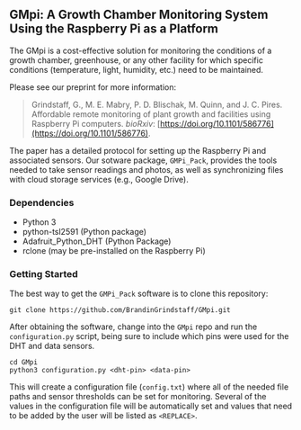 ## GMpi: A Growth Chamber Monitoring System Using the Raspberry Pi as a Platform

The GMpi is a cost-effective solution for monitoring the conditions of a growth chamber,
greenhouse, or any other facility for which specific conditions (temperature, light, humidity, etc.)
need to be maintained.

Please see our preprint for more information:

> Grindstaff, G., M. E. Mabry, P. D. Blischak, M. Quinn, and J. C. Pires.
> Affordable remote monitoring of plant growth and facilities using Raspberry Pi computers.
> *bioRxiv*: [https://doi.org/10.1101/586776](https://doi.org/10.1101/586776).

The paper has a detailed protocol for setting up the Raspberry Pi and associated sensors.
Our sotware package, `GMPi_Pack`, provides the tools needed to take sensor readings and photos,
as well as synchronizing files with cloud storage services (e.g., Google Drive).

### Dependencies
 - Python 3
 - python-tsl2591 (Python package)
 - Adafruit\_Python\_DHT (Python Package)
 - rclone (may be pre-installed on the Raspberry Pi)

### Getting Started

The best way to get the `GMPi_Pack` software is to clone this repository:

```
git clone https://github.com/BrandinGrindstaff/GMpi.git
```

After obtaining the software, change into the `GMpi` repo and run the `configuration.py`
script, being sure to include which pins were used for the DHT and data sensors.

```
cd GMpi
python3 configuration.py <dht-pin> <data-pin>
```

This will create a configuration file (`config.txt`) where all of the needed file paths and sensor thresholds
can be set for monitoring. Several of the values in the configuration file will be automatically set and
values that need to be added by the user will be listed as `<REPLACE>`.
